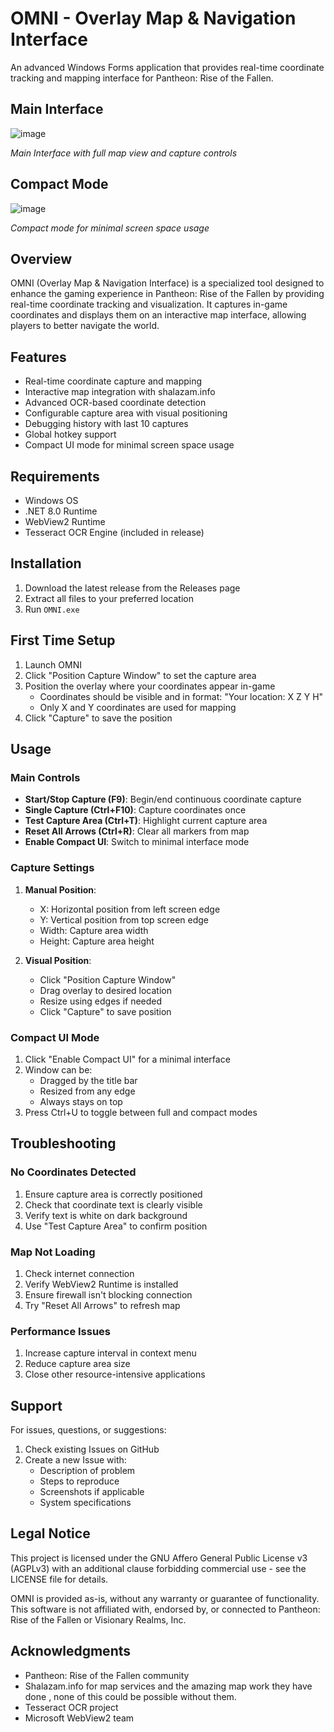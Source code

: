 # OMNI - Overlay Map & Navigation Interface

An advanced Windows Forms application that provides real-time coordinate tracking and mapping interface for Pantheon: Rise of the Fallen.

## Main Interface

![image](https://github.com/user-attachments/assets/51d7e96d-af62-47b8-a7b5-beec5fd1dbac)

*Main Interface with full map view and capture controls*

## Compact Mode

![image](https://github.com/user-attachments/assets/d52d7b4c-9f2d-4eea-99e3-4c25e6258183)

*Compact mode for minimal screen space usage*

## Overview


OMNI (Overlay Map & Navigation Interface) is a specialized tool designed to enhance the gaming experience in Pantheon: Rise of the Fallen by providing real-time coordinate tracking and visualization. It captures in-game coordinates and displays them on an interactive map interface, allowing players to better navigate the world.

## Features

- Real-time coordinate capture and mapping
- Interactive map integration with shalazam.info
- Advanced OCR-based coordinate detection
- Configurable capture area with visual positioning
- Debugging history with last 10 captures
- Global hotkey support
- Compact UI mode for minimal screen space usage

## Requirements

- Windows OS
- .NET 8.0 Runtime
- WebView2 Runtime
- Tesseract OCR Engine (included in release)

## Installation

1. Download the latest release from the Releases page
2. Extract all files to your preferred location
3. Run `OMNI.exe`

## First Time Setup

1. Launch OMNI
2. Click "Position Capture Window" to set the capture area
3. Position the overlay where your coordinates appear in-game
   - Coordinates should be visible and in format: "Your location: X Z Y H"
   - Only X and Y coordinates are used for mapping
4. Click "Capture" to save the position

## Usage

### Main Controls

- **Start/Stop Capture (F9)**: Begin/end continuous coordinate capture
- **Single Capture (Ctrl+F10)**: Capture coordinates once
- **Test Capture Area (Ctrl+T)**: Highlight current capture area
- **Reset All Arrows (Ctrl+R)**: Clear all markers from map
- **Enable Compact UI**: Switch to minimal interface mode

### Capture Settings

1. **Manual Position**:
   - X: Horizontal position from left screen edge
   - Y: Vertical position from top screen edge
   - Width: Capture area width
   - Height: Capture area height

2. **Visual Position**:
   - Click "Position Capture Window"
   - Drag overlay to desired location
   - Resize using edges if needed
   - Click "Capture" to save position

### Compact UI Mode

1. Click "Enable Compact UI" for a minimal interface
2. Window can be:
   - Dragged by the title bar
   - Resized from any edge
   - Always stays on top
3. Press Ctrl+U to toggle between full and compact modes

## Troubleshooting

### No Coordinates Detected

1. Ensure capture area is correctly positioned
2. Check that coordinate text is clearly visible
3. Verify text is white on dark background
4. Use "Test Capture Area" to confirm position

### Map Not Loading

1. Check internet connection
2. Verify WebView2 Runtime is installed
3. Ensure firewall isn't blocking connection
4. Try "Reset All Arrows" to refresh map

### Performance Issues

1. Increase capture interval in context menu
2. Reduce capture area size
3. Close other resource-intensive applications

## Support

For issues, questions, or suggestions:
1. Check existing Issues on GitHub
2. Create a new Issue with:
   - Description of problem
   - Steps to reproduce
   - Screenshots if applicable
   - System specifications

## Legal Notice

This project is licensed under the GNU Affero General Public License v3 (AGPLv3) with an additional clause forbidding commercial use - see the LICENSE file for details.

OMNI is provided as-is, without any warranty or guarantee of functionality. This software is not affiliated with, endorsed by, or connected to Pantheon: Rise of the Fallen or Visionary Realms, Inc.

## Acknowledgments

- Pantheon: Rise of the Fallen community
- Shalazam.info for map services and the amazing map work they have done , none of this could be possible without them.
- Tesseract OCR project
- Microsoft WebView2 team
